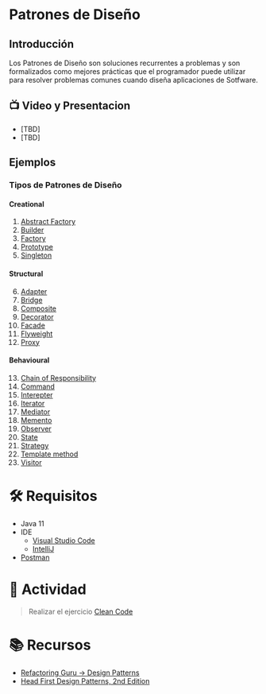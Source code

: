 # Patrones de Diseño

## Introducción
Los Patrones de Diseño son soluciones recurrentes a problemas y son
formalizados como mejores prácticas que el programador puede utilizar
para resolver problemas comunes cuando diseña aplicaciones de Sotfware.

## :tv: Video y Presentacion
- [TBD]
- [TBD]

## Ejemplos
### Tipos de Patrones de Diseño
#### Creational
1. [Abstract Factory](creational/abstract-factory)
2. [Builder](creational/builder)
3. [Factory](creational/factory)
4. [Prototype](creational/prototype)
5. [Singleton](creational/singleton)
#### Structural
6. [Adapter](structural/adapter)
7. [Bridge](structural/bridge)
8. [Composite](structural/composite)
9. [Decorator](structural/decorator)
10. [Facade](structural/facade)
11. [Flyweight](structural/flyweight)
12. [Proxy](structural/proxy)
#### Behavioural
13. [Chain of Responsibility](behavioural/chain-of-responsability)
14. [Command](behavioural/command)
15. [Interepter](behavioural/interpreter)
16. [Iterator](behavioural/iterator)
17. [Mediator](behavioural/mediator)
18. [Memento](behavioural/memento)
19. [Observer](behavioural/observer)
20. [State](behavioural/state)
21. [Strategy](behavioural/strategy)
22. [Template method](behavioural/template-method)
23. [Visitor](behavioural/visitor)

# :hammer_and_wrench: Requisitos
- Java 11
- IDE
    * [Visual Studio Code](https://code.visualstudio.com/download)
    * [IntelliJ](https://www.jetbrains.com/idea/download)
- [Postman](https://www.postman.com/downloads/)

# :pencil: Actividad
> Realizar el ejercicio [Clean Code](../Practicas/software-architeture-exercise)

# :books: Recursos
- [Refactoring Guru -> Design Patterns](https://refactoring.guru/design-patterns)
- [Head First Design Patterns, 2nd Edition](https://www.oreilly.com/library/view/head-first-design/9781492077992/)
